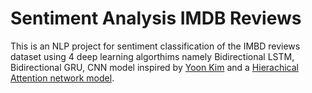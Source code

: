 # Sentiment Analysis IMDB Reviews
This is an NLP project for sentiment classification of the IMBD reviews dataset using 4 deep learning algorthims namely Bidirectional LSTM, Bidirectional GRU, 
CNN model inspired by [Yoon Kim](https://ar5iv.labs.arxiv.org/html/1408.5882) and a [Hierachical Attention network model](https://www.cs.cmu.edu/~hovy/papers/16HLT-hierarchical-attention-networks.pdf).
